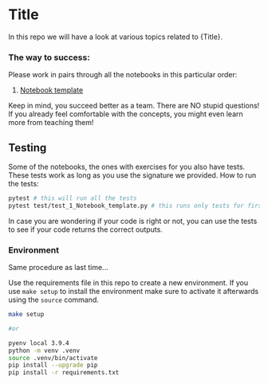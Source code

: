 # Title

In this repo we will have a look at various topics related to {Title}.

### The way to success:

Please work in pairs through all the notebooks in this particular order:

1. [Notebook template](1_Notebook_template.ipynb)


Keep in mind, you succeed better as a team. There are NO stupid questions! If you already feel comfortable with the concepts, you might even learn more from teaching them!


## Testing

Some of the notebooks, the ones with exercises for you also have tests. These tests work as long as you use the signature we provided. 
How to run the tests:
```bash
pytest # this will run all the tests
pytest test/test_1_Notebook_template.py # this runs only tests for first notebook
```

In case you are wondering if your code is right or not, you can use the tests to see if your code returns the correct outputs.


### Environment

Same procedure as last time...

Use the requirements file in this repo to create a new environment. If you use `make setup` to install the environment make sure to activate it afterwards using the `source` command.

```BASH
make setup

#or 

pyenv local 3.9.4
python -m venv .venv
source .venv/bin/activate
pip install --upgrade pip
pip install -r requirements.txt
```
